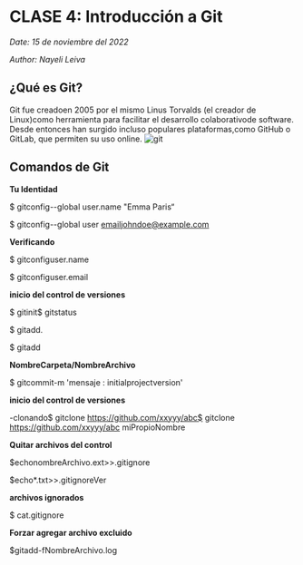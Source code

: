 # CLASE 4: Introducción a Git 
*Date:* *15 de noviembre del 2022*

*Author:* *Nayeli Leiva*
## ¿Qué es Git?
Git fue creadoen 2005 por el mismo Linus Torvalds (el creador de Linux)como herramienta para facilitar el desarrollo colaborativode software. Desde entonces han surgido incluso populares plataformas,como GitHub o GitLab, que permiten su uso online.
![git](git.png)
## Comandos de Git
**Tu Identidad**

$ gitconfig--global user.name "Emma Paris“

$ gitconfig--global user  emailjohndoe@example.com
 
**Verificando**
 
 $ gitconfiguser.name
 
 $ gitconfiguser.email
 
 **inicio del control de versiones**
 
 $ gitinit$ gitstatus
 
 $ gitadd.
 
 $ gitadd
 
 **NombreCarpeta/NombreArchivo**
 
 $ gitcommit-m 'mensaje : initialprojectversion'
 
 **inicio del control de versiones** 

-clonando$ gitclone https://github.com/xxyyy/abc$ gitclone https://github.com/xxyyy/abc miPropioNombre

**Quitar archivos del control**

$echonombreArchivo.ext>>.gitignore

$echo*.txt>>.gitignoreVer 

**archivos ignorados**

$ cat.gitignore

**Forzar agregar archivo excluido**

$gitadd-fNombreArchivo.log 